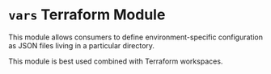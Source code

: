 # `vars` Terraform Module

This module allows consumers to define environment-specific configuration as JSON files living in a particular directory.

This module is best used combined with Terraform workspaces.
